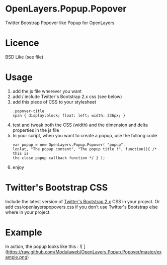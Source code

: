 OpenLayers.Popup.Popover
========================

Twitter Boostrap Popover like Popup for OpenLayers

Licence
=======

BSD Like (see file)

Usage
=====

1. add the js file wherever you want
2. add / include Twitter's Bootstrap 2.x css (see below)
3. add this piece of CSS to your stylesheet <pre><code>.popover-title span {
	display:block;
	float: left;
	width: 236px; 
}</code></pre>
4. test and tweak both the CSS (width) and the dimension and delta properties in the js file
5. In your script, when you want to create a popup, use the follong code <pre><code>var popup = new OpenLayers.Popup.Popover(
		"popup",
		lonlat,
		"The popup content",
		"The popup title !",
		function(){
			/* this is the close popup callback function */
		}
);
</code></pre>
6. enjoy

Twitter's Bootstrap CSS
=======================
Include the latest version of [Twitter's Bootstrap 2.x](https://github.com/twitter/bootstrap) CSS in your project. Or add css/openlayerspopovers.css if you don't use Twitter's Bootstrap else where in your project.

Example
=======

In action, the popup looks like this :
![ ] (https://raw.github.com/Modulaweb/OpenLayers.Popup.Popover/master/example.png)
